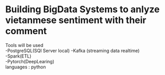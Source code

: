 # Building BigData Systems to anlyze vietanmese sentiment with their comment
Tools will be used <br>
-PostgreSQL(SQl Server local)
-Kafka (streaming data realtime) <br>
-Spark(ETL) <br>
-Pytorch(DeepLearing) <br>
languages : python <br>

